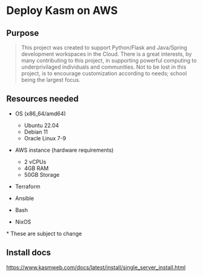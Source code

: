 # Deploy Kasm on AWS

## Purpose
> This project was created to support Python/Flask and Java/Spring development workspaces in the Cloud.  There is a great interests, by many contributing to this project, in supporting powerful computing to underprivilaged individuals and communities.   Not to be lost in this project, is to encourage customization according to needs; school being the largest focus.    

## Resources needed

- OS (x86_64/amd64)
  - Ubuntu 22.04
  - Debian 11
  - Oracle Linux 7-9

- AWS instance (hardware requirements)
  - 2 vCPUs
  - 4GB RAM
  - 50GB Storage
- Terraform
- Ansible
- Bash
- NixOS

\* These are subject to change

## Install docs

https://www.kasmweb.com/docs/latest/install/single_server_install.html
